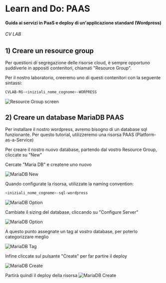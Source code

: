 # Learn and Do: PAAS
#### Guida ai servizi in PaaS e deploy di un'applicazione standard (Wordpress) 
###### CV LAB


## 1) Creare un resource group
Per questioni di segregazione delle risorse cloud, è sempre opportuno suddiverle in appositi contenitori, chiamati "Resource Group".

Per il nostro laboratorio, creeremo uno di questi contenitori con la seguente sintassi:

```bash
CVLAB-RG-<iniziali_nome_cognome>-WORPRESS
```

![Resource Group screen](https://raw.githubusercontent.com/Lukiep/cv-lab-paas/master/images/resource-group.png)


## 2) Creare un database MariaDB PAAS

Per installare il nostro wordpress, avremo bisogno di un database sql funzionante.
Per questo tutorial, utilizzeremo una risorsa PAAS (Platform-as-a-Service)

Per creare il nostro nuovo database, partendo dal vostro Resource Group, cliccate su "New"

Cercate "Maria DB" e createne uno nuovo 

![MariaDB New](https://raw.githubusercontent.com/Lukiep/cv-lab-paas/master/images/create_mariadb.png)

Quando configurate la risorsa, utilizzate la naming convention:
```bash
<iniziali_nome_cognome>-sql-wordpress
```

![MariaDB Option](https://raw.githubusercontent.com/Lukiep/cv-lab-paas/master/images/create_mariadb_option.png)

Cambiate il sizing del database, cliccando su "Configure Server"

![MariaDB Option](https://raw.githubusercontent.com/Lukiep/cv-lab-paas/master/images/create_mariadb_sizing.png)

A questo punto assegnate un tag al vostro database, per poterlo categorizzare meglio

![MariaDB Tag](https://raw.githubusercontent.com/Lukiep/cv-lab-paas/master/images/create_mariadb_tag.png)

Infine cliccate sul pulsante "Create" per far partire il deploy

![MariaDB Create](https://raw.githubusercontent.com/Lukiep/cv-lab-paas/master/images/create_mariadb_create.png)

Partirà quindi il deploy della risorsa
![MariaDB Create](https://raw.githubusercontent.com/Lukiep/cv-lab-paas/master/images/create_mariadb_deploy.png)
